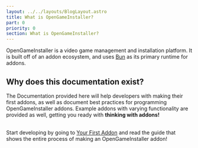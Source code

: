 ```yaml
---
layout: ../../layouts/BlogLayout.astro
title: What is OpenGameInstaller? 
part: 0
priority: 0
section: What is OpenGameInstaller?
---
```

OpenGameInstaller is a video game management and installation platform. It is built off of an addon ecosystem, and uses [Bun](https://bun.sh) as its primary runtime for addons.

## Why does this documentation exist?
The Documentation provided here will help developers with making their first addons, as well as document best practices for programming OpenGameInstaller addons. Example addons with varying functionality are provided as well, getting you ready with **thinking with addons!**
<br></br>

Start developing by going to [Your First Addon](/docs/first-addon) and read the guide that shows the entire process of making an OpenGameInstaller addon!